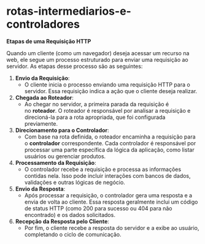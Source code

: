# rotas-intermediarios-e-controladores

**Etapas de uma Requisição HTTP**

Quando um cliente (como um navegador) deseja acessar um recurso na web, ele segue um processo estruturado para enviar uma requisição ao servidor. As etapas desse processo são as seguintes:

1. **Envio da Requisição**:
    - O cliente inicia o processo enviando uma requisição HTTP para o servidor. Essa requisição indica a ação que o cliente deseja realizar.
2. **Chegada ao Roteador**:
    - Ao chegar no servidor, a primeira parada da requisição é no **roteador**. O roteador é responsável por analisar a requisição e direcioná-la para a rota apropriada, que foi configurada previamente.
3. **Direcionamento para o Controlador**:
    - Com base na rota definida, o roteador encaminha a requisição para o **controlador** correspondente. Cada controlador é responsável por processar uma parte específica da lógica da aplicação, como listar usuários ou gerenciar produtos.
4. **Processamento da Requisição**:
    - O controlador recebe a requisição e processa as informações contidas nela. Isso pode incluir interações com bancos de dados, validações e outras lógicas de negócio.
5. **Envio da Resposta**:
    - Após processar a requisição, o controlador gera uma resposta e a envia de volta ao cliente. Essa resposta geralmente inclui um código de status HTTP (como 200 para sucesso ou 404 para não encontrado) e os dados solicitados.
6. **Recepção da Resposta pelo Cliente**:
    - Por fim, o cliente recebe a resposta do servidor e a exibe ao usuário, completando o ciclo de comunicação.
